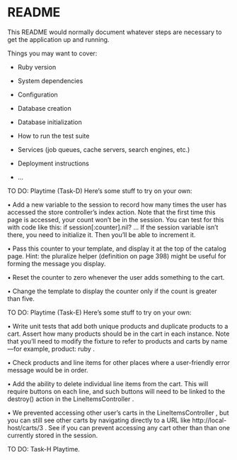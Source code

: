 # README

This README would normally document whatever steps are necessary to get the
application up and running.

Things you may want to cover:

* Ruby version

* System dependencies

* Configuration

* Database creation

* Database initialization

* How to run the test suite

* Services (job queues, cache servers, search engines, etc.)

* Deployment instructions

* ...

TO DO: Playtime (Task-D)
Here’s some stuff to try on your own:

• Add a new variable to the session to record how many times the user has
accessed the store controller’s index action. Note that the first time this
page is accessed, your count won’t be in the session. You can test for this
with code like this:
if session[:counter].nil?
...
If the session variable isn’t there, you need to initialize it. Then you’ll be
able to increment it.

• Pass this counter to your template, and display it at the top of the catalog
page. Hint: the pluralize helper (definition on page 398) might be useful for
forming the message you display.

• Reset the counter to zero whenever the user adds something to the cart.

• Change the template to display the counter only if the count is greater
than five.

TO DO: Playtime (Task-E)
Here’s some stuff to try on your own: 

• Write unit tests that add both unique products and duplicate products
to a cart. Assert how many products should be in the cart in each instance.
Note that you’ll need to modify the fixture to refer to products and carts
by name—for example, product: ruby .

• Check products and line items for other places where a user-friendly error
message would be in order.

• Add the ability to delete individual line items from the cart. This will
require buttons on each line, and such buttons will need to be linked to
the destroy() action in the LineItemsController .

• We prevented accessing other user’s carts in the LineItemsController , but you
can still see other carts by navigating directly to a URL like http://local-
host/carts/3 . See if you can prevent accessing any cart other than than one
currently stored in the session.

TO DO: Task-H Playtime.

